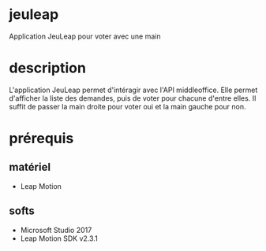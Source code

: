 # jeuleap
Application JeuLeap pour voter avec une main

# description
L'application JeuLeap permet d'intéragir avec l'API middleoffice. Elle permet d'afficher la liste des demandes, puis de voter pour chacune d'entre elles. Il suffit de passer la main droite pour voter oui et la main gauche pour non.

# prérequis

## matériel
- Leap Motion

## softs
- Microsoft Studio 2017
- Leap Motion SDK v2.3.1